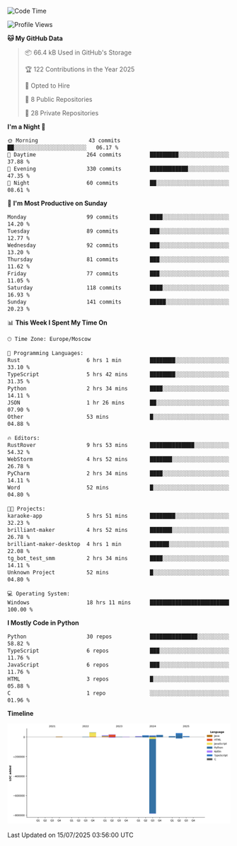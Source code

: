 <!--START_SECTION:waka-->
![Code Time](http://img.shields.io/badge/Code%20Time-732%20hrs%2030%20mins-blue)

![Profile Views](http://img.shields.io/badge/Profile%20Views-0-blue)

**🐱 My GitHub Data** 

> 📦 66.4 kB Used in GitHub's Storage 
 > 
> 🏆 122 Contributions in the Year 2025
 > 
> 💼 Opted to Hire
 > 
> 📜 8 Public Repositories 
 > 
> 🔑 28 Private Repositories 
 > 
**I'm a Night 🦉** 

```text
🌞 Morning                43 commits          ██░░░░░░░░░░░░░░░░░░░░░░░   06.17 % 
🌆 Daytime                264 commits         █████████░░░░░░░░░░░░░░░░   37.88 % 
🌃 Evening                330 commits         ████████████░░░░░░░░░░░░░   47.35 % 
🌙 Night                  60 commits          ██░░░░░░░░░░░░░░░░░░░░░░░   08.61 % 
```
📅 **I'm Most Productive on Sunday** 

```text
Monday                   99 commits          ████░░░░░░░░░░░░░░░░░░░░░   14.20 % 
Tuesday                  89 commits          ███░░░░░░░░░░░░░░░░░░░░░░   12.77 % 
Wednesday                92 commits          ███░░░░░░░░░░░░░░░░░░░░░░   13.20 % 
Thursday                 81 commits          ███░░░░░░░░░░░░░░░░░░░░░░   11.62 % 
Friday                   77 commits          ███░░░░░░░░░░░░░░░░░░░░░░   11.05 % 
Saturday                 118 commits         ████░░░░░░░░░░░░░░░░░░░░░   16.93 % 
Sunday                   141 commits         █████░░░░░░░░░░░░░░░░░░░░   20.23 % 
```


📊 **This Week I Spent My Time On** 

```text
🕑︎ Time Zone: Europe/Moscow

💬 Programming Languages: 
Rust                     6 hrs 1 min         ████████░░░░░░░░░░░░░░░░░   33.10 % 
TypeScript               5 hrs 42 mins       ████████░░░░░░░░░░░░░░░░░   31.35 % 
Python                   2 hrs 34 mins       ████░░░░░░░░░░░░░░░░░░░░░   14.11 % 
JSON                     1 hr 26 mins        ██░░░░░░░░░░░░░░░░░░░░░░░   07.90 % 
Other                    53 mins             █░░░░░░░░░░░░░░░░░░░░░░░░   04.88 % 

🔥 Editors: 
RustRover                9 hrs 53 mins       ██████████████░░░░░░░░░░░   54.32 % 
WebStorm                 4 hrs 52 mins       ███████░░░░░░░░░░░░░░░░░░   26.78 % 
PyCharm                  2 hrs 34 mins       ████░░░░░░░░░░░░░░░░░░░░░   14.11 % 
Word                     52 mins             █░░░░░░░░░░░░░░░░░░░░░░░░   04.80 % 

🐱‍💻 Projects: 
karaoke-app              5 hrs 51 mins       ████████░░░░░░░░░░░░░░░░░   32.23 % 
brilliant-maker          4 hrs 52 mins       ███████░░░░░░░░░░░░░░░░░░   26.78 % 
brilliant-maker-desktop  4 hrs 1 min         ██████░░░░░░░░░░░░░░░░░░░   22.08 % 
tg_bot_test_smm          2 hrs 34 mins       ████░░░░░░░░░░░░░░░░░░░░░   14.11 % 
Unknown Project          52 mins             █░░░░░░░░░░░░░░░░░░░░░░░░   04.80 % 

💻 Operating System: 
Windows                  18 hrs 11 mins      █████████████████████████   100.00 % 
```

**I Mostly Code in Python** 

```text
Python                   30 repos            ███████████████░░░░░░░░░░   58.82 % 
TypeScript               6 repos             ███░░░░░░░░░░░░░░░░░░░░░░   11.76 % 
JavaScript               6 repos             ███░░░░░░░░░░░░░░░░░░░░░░   11.76 % 
HTML                     3 repos             █░░░░░░░░░░░░░░░░░░░░░░░░   05.88 % 
C                        1 repo              ░░░░░░░░░░░░░░░░░░░░░░░░░   01.96 % 
```



**Timeline**

![Lines of Code chart](https://raw.githubusercontent.com/adlemx/adlemx/main/assets/bar_graph.png)


 Last Updated on 15/07/2025 03:56:00 UTC
<!--END_SECTION:waka-->
